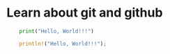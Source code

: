 # Learn about git and github

```python
    print("Hello, World!!!")
```
```rust
    println!("Hello, World!!!");
```